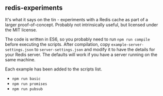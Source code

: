 ## redis-experiments

It's what it says on the tin - experiments with a Redis cache as part of a larger proof-of-concept. Probably not intrinsically useful, but licensed under the MIT license.

The code is written in ES6, so you probably need to run `npm run compile` before executing the scripts. After compilation, copy `example-server-settings.json` to `server-settings.json` and modify it to have the details for your Redis server. The defaults will work if you have a server running on the same machine.

Each example has been added to the scripts list.

* `npm run basic`
* `npm run promises`
* `npm run pubsub`
